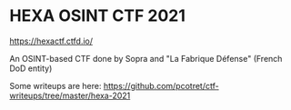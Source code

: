 # HEXA OSINT CTF 2021


https://hexactf.ctfd.io/

An OSINT-based CTF done by Sopra and "La Fabrique Défense" (French DoD entity)

Some writeups are here: https://github.com/pcotret/ctf-writeups/tree/master/hexa-2021
